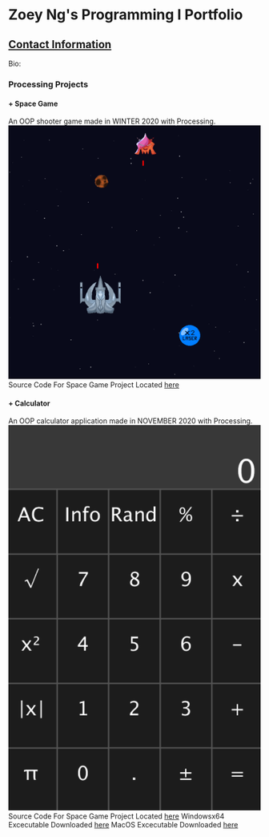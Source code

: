 # Zoey Ng's Programming I Portfolio
## [Contact Information](mailto:zoeyng9616@granitesd.org)

Bio:


### Processing Projects

#### + Space Game
An OOP shooter game made in WINTER 2020 with Processing.
![SpaceGame](https://github.com/Zoeyng9616/CP_Portfolio/blob/gh-pages/images/SpaceGame.png?raw=true)
Source Code For Space Game Project Located [here](https://github.com/Zoeyng9616/CP_Portfolio/tree/gh-pages/src/SpaceGame)


#### + Calculator
An OOP calculator application made in NOVEMBER 2020 with Processing.
![Calculator](https://github.com/Zoeyng9616/CP_Portfolio/blob/gh-pages/images/Calculator.png?raw=true)
Source Code For Space Game Project Located [here](https://github.com/Zoeyng9616/CP_Portfolio/tree/gh-pages/src/Calculator)
Windowsx64 Excecutable Downloaded [here](https://github.com/Zoeyng9616/CP_Portfolio/blob/gh-pages/src/Calculator/application.windows64.zip)
MacOS Excecutable Downloaded [here](https://github.com/Zoeyng9616/CP_Portfolio/blob/gh-pages/src/Calculator/application.macosx.zip)
